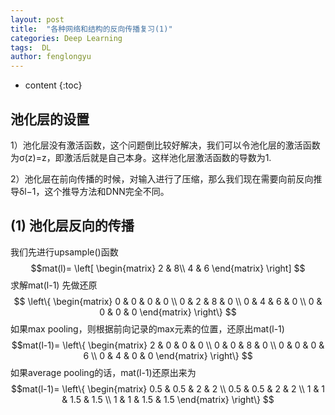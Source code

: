 ```yaml
---
layout: post
title:  "各种网络和结构的反向传播复习(1)"
categories: Deep Learning
tags:  DL
author: fenglongyu
---
```


* content
{:toc}

## 池化层的设置
1）池化层没有激活函数，这个问题倒比较好解决，我们可以令池化层的激活函数为σ(z)=z，即激活后就是自己本身。这样池化层激活函数的导数为1.

2）池化层在前向传播的时候，对输入进行了压缩，那么我们现在需要向前反向推导δl−1，这个推导方法和DNN完全不同。
## (1) 池化层反向的传播
我们先进行upsample()函数
$$mat(l)=
\left[
 \begin{matrix}
   2 & 8\\
   4 & 6
  \end{matrix} 
\right]
$$
求解mat(l-1)
先做还原
$$
\left\{
 \begin{matrix}
   0 & 0 & 0 & 0 \\
   0 & 2 & 8 & 0 \\
   0 & 4 & 6 & 0 \\
   0 & 0 & 0 & 0 
  \end{matrix} 
\right\}
$$
如果max pooling，则根据前向记录的max元素的位置，还原出mat(l-1)
$$mat(l-1)=
\left\{
 \begin{matrix}
   2 & 0 & 0 & 0 \\
   0 & 0 & 8 & 0 \\
   0 & 0 & 0 & 6 \\
   0 & 4 & 0 & 0 
  \end{matrix} 
\right\}
$$
如果average pooling的话，mat(l-1)还原出来为
$$mat(l-1)=
\left\{
 \begin{matrix}
   0.5 & 0.5 & 2 & 2 \\
   0.5 & 0.5 & 2 & 2 \\
   1 & 1 & 1.5 & 1.5 \\
   1 & 1 & 1.5 & 1.5 
  \end{matrix} 
\right\}
$$
